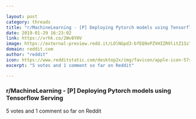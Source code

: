 ```yaml
---

layout: post
category: threads
title: "r/MachineLearning - [P] Deploying Pytorch models using Tensorflow Serving"
date: 2019-01-29 16:23:02
link: https://vrhk.co/2Wv8YHV
image: https://external-preview.redd.it/LOlNGpd3-bfEQ9oPZVHIZR9litZ13z7gYjV5hZz5ml0.jpg?auto=webp&s=1800be0344ef8d37c15ebbe8d05959ec69dfbe4d
domain: reddit.com
author: "reddit"
icon: https://www.redditstatic.com/desktop2x/img/favicon/apple-icon-57x57.png
excerpt: "5 votes and 1 comment so far on Reddit"

---
```


### r/MachineLearning - [P] Deploying Pytorch models using Tensorflow Serving

5 votes and 1 comment so far on Reddit
